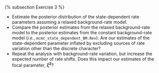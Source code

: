 {% subsection Exercise 3 %}
- Estimate the posterior distribution of the state-dependent rate parameters assuming a relaxed background-rate model.
- Compare the posterior estimates from the relaxed background-rate model to the posterior estimates from the constant background-rate model (_i.e._, `mcmc_state_dependent_BM.Rev`). Are our estimates of the state-dependent parameter inflated by excluding sources of rate variation other than the discrete character?
- Repeat the analysis with background-rate variation, but increase the expected number of rate shifts. Does this impact our estimates of the focal parameter, $\boldsymbol{\zeta^2}$?
